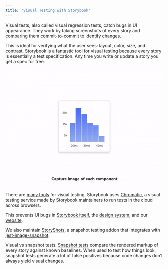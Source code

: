 ```yaml
---
title: 'Visual Testing with Storybook'
---
```


Visual tests, also called visual regression tests, catch bugs in UI appearance. They work by taking screenshots of every story and comparing them commit-to-commit to identify changes.

This is ideal for verifying what the user sees: layout, color, size, and contrast. Storybook is a fantastic tool for visual testing because every story is essentially a test specification. Any time you write or update a story you get a spec for free.

![Visually testing a component in Storybook](./component-visual-testing.gif)

There are [many tools](https://github.com/mojoaxel/awesome-regression-testing) for visual testing. Storybook uses [Chromatic](https://www.chromatic.com), a visual testing service made by Storybook maintainers to run tests in the cloud across browsers.

This prevents UI bugs in [Storybook itself](https://www.chromatic.com/library?appId=5a375b97f4b14f0020b0cda3), the [design system](https://www.chromatic.com/library?appId=5ccbc373887ca40020446347), and our [website](https://www.chromatic.com/library?appId=5be26744d2f6250024a9117d).

We also maintain [StoryShots](https://github.com/storybookjs/storybook/tree/master/addons/storyshots), a snapshot testing addon that integrates with [jest-image-snapshot](https://github.com/storybookjs/storybook/tree/master/addons/storyshots#configure-storyshots-for-image-snapshots).

<div class="aside">

Visual vs snapshot tests. [Snapshot tests](./snapshot-testing.md) compare the rendered markup of every story against known baselines. When used to test how things look, snapshot tests generate a lot of false positives because code changes don’t always yield visual changes.

</div>
